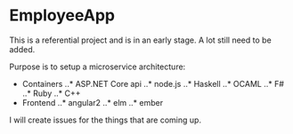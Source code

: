 # EmployeeApp


This is a referential project and is in an early stage.
A lot still need to be added.

Purpose is to setup a microservice architecture:
- Containers
..* ASP.NET Core api
..* node.js
..* Haskell 
..* OCAML
..* F#
..* Ruby 
..* C++
- Frontend
..* angular2
..* elm
..* ember

I will create issues for the things that are coming up.
